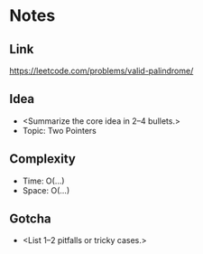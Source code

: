 # Notes

## Link
https://leetcode.com/problems/valid-palindrome/

## Idea
- <Summarize the core idea in 2–4 bullets.>
- Topic: Two Pointers

## Complexity
- Time: O(...)
- Space: O(...)

## Gotcha
- <List 1–2 pitfalls or tricky cases.>
